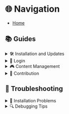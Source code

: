 # 🌐 Navigation

<ul>
    <li><a href="Home">Home</a></li>
</ul>

## 📚 Guides

<details>
    <summary>🛠️ Installation and Updates</summary>
    <ul>
        <li><a href="install-bsmanager-on-linux">Install BSManager on Linux</a></li>
        <li><a href="install-or-import-a-version">Install or Import a Version</a></li>
        <li><a href="create-a-shortcut">Create a Shortcut</a></li>
    </ul>
</details>

<details>
    <summary>🔑 Login</summary>
    <ul>
        <li><a href="How-to-obtain-your-Oculus-Token">How to obtain your Oculus Token</a></li>
    </ul>
</details>

<details>
    <summary>🎮 Content Management</summary>
    <ul>
        <li>
            <details>
                <summary>🗺️ Maps</summary>
                <ul>
                    <li><a href="install-any-map">Install Any Map</a></li>
                    <li><a href="install-all-playlists-you-want">Install All Playlists You Want</a></li>
                </ul>
            </details>
        </li>
        <li>
            <details>
                <summary>🧩 Mods</summary>
                <ul>
                    <li><a href="install-mods-on-your-version">Install Mods on Your Version</a></li>
                </ul>
            </details>
        </li>
        <li>
            <details>
                <summary>🖼️ Models</summary>
                <ul>
                    <li><a href="modify-models-in-your-beat-saber">Modify Models in Your Beat Saber</a></li>
                </ul>
            </details>
        </li>
    </ul>
</details>

<details>
    <summary>🤝 Contribution</summary>
    <ul>
        <li><a href="help-us-update-the-wiki">Help Us Update the Wiki</a></li>
        <li><a href="https://github.com/Zagrios/bs-manager/blob/master/CONTRIBUTING.md">Contribute to the Project</a></li>
    </ul>
</details>

## 🐞 Troubleshooting

<details>
    <summary>💾 Installation Problems</summary>
    <ul>
        <li>
            <details>
            <summary>🐧 Linux</summary>
                <ul>
                    <li><a href="%5BLinux%5D-Missing-Icons-in-Game">Missing Icons in Game</a></li>
                    <li><a href="%5BLinux%5D-Permission-Denied-on-bs-version.json">Permission Denied on "bs-versions.json"</a></li>
                    <li><a href="%5BLinux%5D-%5Bdeb%5D-The-SUID-Sandbox-Helper-Binary-Was-Found">[Deb] The SUID Sandbox Helper Binary Was Found</a></li>
                    <li><a href="%5BLinux%5D-%5BFlatpak%5D-Steam-Beat-Saber-Version-Not-Showing-Proton-Not-Detected">[Flatpak] Steam Beat Saber Version Not Showing / Proton Not Detected</a></li>
                    <li><a href="%5BLinux%5D-%5BFlatpak%5D-Changing-Installation-Folder">[Flatpak] Changing Installation Folder</a></li>
                </ul>
            </details>
        </li>
    </ul>
</details>

<details>
    <summary>🔍 Debugging Tips</summary>
    <ul>
        <li><a href="Activate-Oculus-sideloading">Activate Oculus Sideloading</a></li>
        <li><a href="how-to-find-your-logs">How to Find Your Logs</a></li>
        <li><a href="https://github.com/Zagrios/bs-manager/issues/new?assignees=Zagrios&labels=bug&projects=&template=1-bug-report.yaml&title=%5BBUG%5D+%3A+">Submitting a Bug Report</a></li>
    </ul>
</details>
